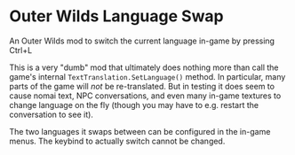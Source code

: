 # Outer Wilds Language Swap

An Outer Wilds mod to switch the current language in-game by pressing Ctrl+L

This is a very "dumb" mod that ultimately does nothing more than call the game's internal `TextTranslation.SetLanguage()` method. In particular, many parts of the game will *not* be re-translated. But in testing it does seem to cause nomai text, NPC conversations, and even many in-game textures to change language on the fly (though you may have to e.g. restart the conversation to see it).

The two languages it swaps between can be configured in the in-game menus. The keybind to actually switch cannot be changed.

